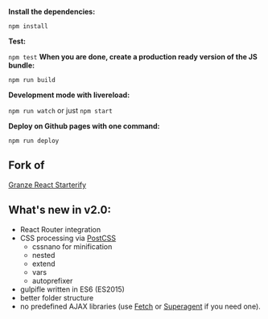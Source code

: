 
__Install the dependencies:__

`npm install`

__Test:__

`npm test`
__When you are done, create a production ready version of the JS bundle:__

`npm run build`

__Development mode with livereload:__

`npm run watch` or just `npm start`



__Deploy on Github pages with one command:__

`npm run deploy`


## Fork of

[Granze React Starterify](https://github.com/Granze/react-starterify/releases/latest)


## What's new in v2.0:

- React Router integration
- CSS processing via [PostCSS](https://github.com/postcss/postcss)
  - cssnano for minification
  - nested
  - extend
  - vars
  - autoprefixer
- gulpifle written in ES6 (ES2015)
- better folder structure
- no predefined AJAX libraries (use [Fetch](https://github.com/github/fetch) or [Superagent](https://github.com/visionmedia/superagent) if you need one).
